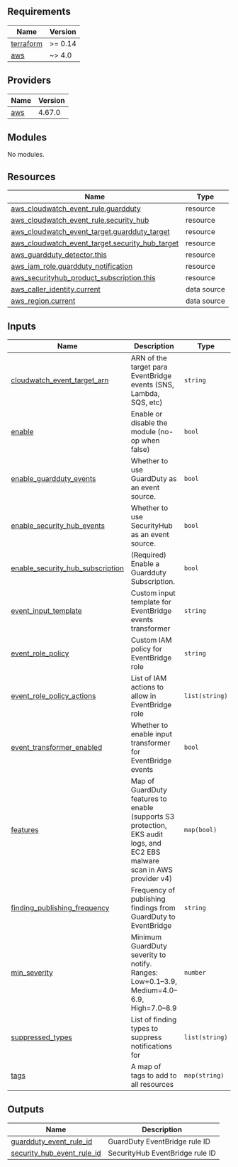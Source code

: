 <!-- BEGIN_TF_DOCS -->
## Requirements

| Name | Version |
|------|---------|
| <a name="requirement_terraform"></a> [terraform](#requirement\_terraform) | >= 0.14 |
| <a name="requirement_aws"></a> [aws](#requirement\_aws) | ~> 4.0 |

## Providers

| Name | Version |
|------|---------|
| <a name="provider_aws"></a> [aws](#provider\_aws) | 4.67.0 |

## Modules

No modules.

## Resources

| Name | Type |
|------|------|
| [aws_cloudwatch_event_rule.guardduty](https://registry.terraform.io/providers/hashicorp/aws/latest/docs/resources/cloudwatch_event_rule) | resource |
| [aws_cloudwatch_event_rule.security_hub](https://registry.terraform.io/providers/hashicorp/aws/latest/docs/resources/cloudwatch_event_rule) | resource |
| [aws_cloudwatch_event_target.guardduty_target](https://registry.terraform.io/providers/hashicorp/aws/latest/docs/resources/cloudwatch_event_target) | resource |
| [aws_cloudwatch_event_target.security_hub_target](https://registry.terraform.io/providers/hashicorp/aws/latest/docs/resources/cloudwatch_event_target) | resource |
| [aws_guardduty_detector.this](https://registry.terraform.io/providers/hashicorp/aws/latest/docs/resources/guardduty_detector) | resource |
| [aws_iam_role.guardduty_notification](https://registry.terraform.io/providers/hashicorp/aws/latest/docs/resources/iam_role) | resource |
| [aws_securityhub_product_subscription.this](https://registry.terraform.io/providers/hashicorp/aws/latest/docs/resources/securityhub_product_subscription) | resource |
| [aws_caller_identity.current](https://registry.terraform.io/providers/hashicorp/aws/latest/docs/data-sources/caller_identity) | data source |
| [aws_region.current](https://registry.terraform.io/providers/hashicorp/aws/latest/docs/data-sources/region) | data source |

## Inputs

| Name | Description | Type | Default | Required |
|------|-------------|------|---------|:--------:|
| <a name="input_cloudwatch_event_target_arn"></a> [cloudwatch\_event\_target\_arn](#input\_cloudwatch\_event\_target\_arn) | ARN of the target para EventBridge events (SNS, Lambda, SQS, etc) | `string` | `null` | no |
| <a name="input_enable"></a> [enable](#input\_enable) | Enable or disable the module (no-op when false) | `bool` | `true` | no |
| <a name="input_enable_guardduty_events"></a> [enable\_guardduty\_events](#input\_enable\_guardduty\_events) | Whether to use GuardDuty as an event source. | `bool` | `false` | no |
| <a name="input_enable_security_hub_events"></a> [enable\_security\_hub\_events](#input\_enable\_security\_hub\_events) | Whether to use SecurityHub as an event source. | `bool` | `false` | no |
| <a name="input_enable_security_hub_subscription"></a> [enable\_security\_hub\_subscription](#input\_enable\_security\_hub\_subscription) | (Required) Enable a Guardduty Subscription. | `bool` | `false` | no |
| <a name="input_event_input_template"></a> [event\_input\_template](#input\_event\_input\_template) | Custom input template for EventBridge events transformer | `string` | `null` | no |
| <a name="input_event_role_policy"></a> [event\_role\_policy](#input\_event\_role\_policy) | Custom IAM policy for EventBridge role | `string` | `null` | no |
| <a name="input_event_role_policy_actions"></a> [event\_role\_policy\_actions](#input\_event\_role\_policy\_actions) | List of IAM actions to allow in EventBridge role | `list(string)` | <pre>[<br/>  "events:InvokeApiDestination"<br/>]</pre> | no |
| <a name="input_event_transformer_enabled"></a> [event\_transformer\_enabled](#input\_event\_transformer\_enabled) | Whether to enable input transformer for EventBridge events | `bool` | `true` | no |
| <a name="input_features"></a> [features](#input\_features) | Map of GuardDuty features to enable (supports S3 protection, EKS audit logs, and EC2 EBS malware scan in AWS provider v4) | `map(bool)` | <pre>{<br/>  "ec2_ebs_malware_scan": false,<br/>  "eks_audit": false,<br/>  "s3_protection": false<br/>}</pre> | no |
| <a name="input_finding_publishing_frequency"></a> [finding\_publishing\_frequency](#input\_finding\_publishing\_frequency) | Frequency of publishing findings from GuardDuty to EventBridge | `string` | `"FIFTEEN_MINUTES"` | no |
| <a name="input_min_severity"></a> [min\_severity](#input\_min\_severity) | Minimum GuardDuty severity to notify. Ranges: Low=0.1–3.9, Medium=4.0–6.9, High=7.0–8.9 | `number` | `4` | no |
| <a name="input_suppressed_types"></a> [suppressed\_types](#input\_suppressed\_types) | List of finding types to suppress notifications for | `list(string)` | `[]` | no |
| <a name="input_tags"></a> [tags](#input\_tags) | A map of tags to add to all resources | `map(string)` | `{}` | no |

## Outputs

| Name | Description |
|------|-------------|
| <a name="output_guardduty_event_rule_id"></a> [guardduty\_event\_rule\_id](#output\_guardduty\_event\_rule\_id) | GuardDuty EventBridge rule ID |
| <a name="output_security_hub_event_rule_id"></a> [security\_hub\_event\_rule\_id](#output\_security\_hub\_event\_rule\_id) | SecurityHub EventBridge rule ID |
<!-- END_TF_DOCS -->